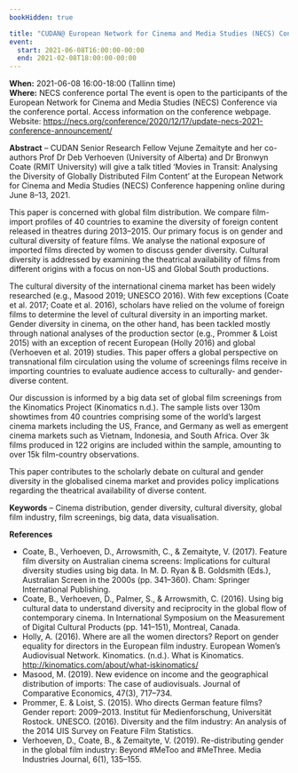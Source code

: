 ```yaml
---
bookHidden: true

title: "CUDAN@ European Network for Cinema and Media Studies (NECS) Conference"
event:
  start: 2021-06-08T16:00:00-00:00
  end: 2021-02-08T18:00:00-00:00
---
```


**When:** 2021-06-08 16:00-18:00 (Tallinn time)  
**Where:** NECS conference portal 
The event is open to the participants of the European Network for Cinema and Media Studies (NECS) Conference via the conference portal. Access information on the conference webpage.  
Website: https://necs.org/conference/2020/12/17/update-necs-2021-conference-announcement/ 

<!--more-->
**Abstract** – CUDAN Senior Research Fellow Vejune Zemaityte and her co-authors Prof Dr Deb Verhoeven (University of Alberta) and Dr Bronwyn Coate (RMIT University) will give a talk titled ‘Movies in Transit: Analysing the Diversity of Globally Distributed Film Content’ at the European Network for Cinema and Media Studies (NECS) Conference happening online during June 8–13, 2021. 

This paper is concerned with global film distribution. We compare film-import profiles of 40 countries to examine the diversity of foreign content released in theatres during 2013–2015. Our primary focus is on gender and cultural diversity of feature films. We analyse the national exposure of imported films directed by women to discuss gender diversity. Cultural diversity is addressed by examining the theatrical availability of films from different origins with a focus on non-US and Global South productions.  

The cultural diversity of the international cinema market has been widely researched (e.g., Masood 2019; UNESCO 2016). With few exceptions (Coate et al. 2017; Coate et al. 2016), scholars have relied on the volume of foreign films to determine the level of cultural diversity in an importing market. Gender diversity in cinema, on the other hand, has been tackled mostly through national analyses of the production sector (e.g., Prommer & Loist 2015) with an exception of recent European (Holly 2016) and global (Verhoeven et al. 2019) studies. This paper offers a global perspective on transnational film circulation using the volume of screenings films receive in importing countries to evaluate audience access to culturally- and gender-diverse content.  

Our discussion is informed by a big data set of global film screenings from the Kinomatics Project (Kinomatics n.d.). The sample lists over 130m showtimes from 40 countries comprising some of the world’s largest cinema markets including the US, France, and Germany as well as emergent cinema markets such as Vietnam, Indonesia, and South Africa. Over 3k films produced in 122 origins are included within the sample, amounting to over 15k film-country observations.  

This paper contributes to the scholarly debate on cultural and gender diversity in the globalised cinema market and provides policy implications regarding the theatrical availability of diverse content.  

**Keywords** – Cinema distribution, gender diversity, cultural diversity, global film industry, film screenings, big data, data visualisation. 

**References**

 - Coate, B., Verhoeven, D., Arrowsmith, C., & Zemaityte, V. (2017). Feature film diversity on Australian cinema screens: Implications for cultural diversity studies using big data. In M. D. Ryan & B. Goldsmith (Eds.), Australian Screen in the 2000s (pp. 341–360). Cham: Springer International Publishing.
 - Coate, B., Verhoeven, D., Palmer, S., & Arrowsmith, C. (2016). Using big cultural data to understand diversity and reciprocity in the global flow of contemporary cinema. In International Symposium on the Measurement of Digital Cultural Products (pp. 141–151), Montreal, Canada.
 - Holly, A. (2016). Where are all the women directors? Report on gender equality for directors in the European film industry. European Women’s Audiovisual Network.
Kinomatics. (n.d.). What is Kinomatics. http://kinomatics.com/about/what-iskinomatics/
 - Masood, M. (2019). New evidence on income and the geographical distribution of imports: The case of audiovisuals. Journal of Comparative Economics, 47(3), 717–734.
 - Prommer, E. & Loist, S. (2015). Who directs German feature films? Gender report: 2009–2013. Institut für Medienforschung, Universität Rostock.
UNESCO. (2016). Diversity and the film industry: An analysis of the 2014 UIS Survey on Feature Film Statistics.
 - Verhoeven, D., Coate, B., & Zemaityte, V. (2019). Re-distributing gender in the global film industry: Beyond #MeToo and #MeThree. Media Industries Journal, 6(1), 135–155.
